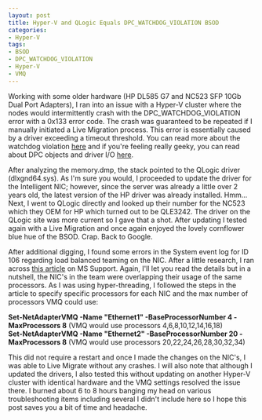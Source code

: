 ```yaml
---
layout: post
title: Hyper-V and QLogic Equals DPC_WATCHDOG_VIOLATION BSOD
categories:
- Hyper-V
tags:
- BSOD
- DPC_WATCHDOG_VIOLATION
- Hyper-V
- VMQ
---
```

<p>Working with some older hardware (HP DL585 G7 and NC523 SFP 10Gb Dual Port Adapters), I ran into an issue with a Hyper-V cluster where the nodes would intermittently crash with the DPC_WATCHDOG_VIOLATION error with a 0x133 error code. The crash was guaranteed to be repeated if I manually initiated a Live Migration process. This error is essentially caused by a driver exceeding a timeout threshold. You can read more about the watchdog violation <a href="https://msdn.microsoft.com/en-us/library/windows/hardware/jj154556(v=vs.85).aspx" target="_blank">here</a> and if you're feeling really geeky, you can read about DPC objects and driver I/O <a href="https://msdn.microsoft.com/en-us/library/windows/hardware/ff544084(v=vs.85).aspx" target="_blank">here</a>.</p>
<p>After analyzing the memory.dmp, the stack pointed to the QLogic driver (dlxgnd64.sys). As I'm sure you would, I proceeded to update the driver for the Intelligent NIC; however, since the server was already a little over 2 years old, the latest version of the HP driver was already installed. Hmm... Next, I went to QLogic directly and looked up their number for the NC523 which they OEM for HP which turned out to be QLE3242. The driver on the QLogic site was more current so I gave that a shot. After updating I tested again with a Live Migration and once again enjoyed the lovely cornflower blue hue of the BSOD. Crap. Back to Google.</p>
<p>After additional digging, I found some errors in the System event log for ID 106 regarding load balanced teaming on the NIC. After a little research, I ran across <a href="https://support.microsoft.com/en-us/kb/2974384">this article</a> on MS Support. Again, I'll let you read the details but in a nutshell, the NIC's in the team were overlapping their usage of the same processors. As I was using hyper-threading, I followed the steps in the article to specify specific processors for each NIC and the max number of processors VMQ could use:</p>
<p><strong>Set-NetAdapterVMQ -Name "Ethernet1" -BaseProcessorNumber 4 -MaxProcessors 8</strong> (VMQ would use processors 4,6,8,10,12,14,16,18)<br />
<strong>Set-NetAdapterVMQ -Name "Ethernet2" -BaseProcessorNumber 20 -MaxProcessors 8</strong> (VMQ would use processors 20,22,24,26,28,30,32,34)</p>
<p>This did not require a restart and once I made the changes on the NIC's, I was able to Live Migrate without any crashes. I will also note that although I updated the drivers, I also tested this without updating on another Hyper-V cluster with identical hardware and the VMQ settings resolved the issue there. I burned about 6 to 8 hours banging my head on various troubleshooting items including several I didn't include here so I hope this post saves you a bit of time and headache.</p>
